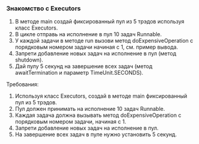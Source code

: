 
### Знакомство с Executors

1. В методе main создай фиксированный пул из 5 трэдов используя класс Executors.
2. В цикле отправь на исполнение в пул 10 задач Runnable.
3. У каждой задачи в методе run вызови метод doExpensiveOperation с порядковым номером задачи начиная с 1, см. пример вывода.
4. Запрети добавление новых задач на исполнение в пул (метод shutdown).
5. Дай пулу 5 секунд на завершение всех задач (метод awaitTermination и параметр TimeUnit.SECONDS).


Требования:
1.	Используя класс Executors, создай в методе main фиксированный пул из 5 трэдов.
2.	Пул должен принимать на исполнение 10 задач Runnable.
3.	Каждая задача должна вызывать метод doExpensiveOperation с порядковым номером задачи, начиная с 1.
4.	Запрети добавление новых задач на исполнение в пул.
5.	На завершение всех задач в пуле нужно установить 5 секунд.


